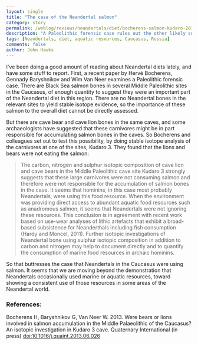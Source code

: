 ```yaml
---
layout: single 
title: "The case of the Neandertal salmon" 
category: story
permalink: /weblog/reviews/neandertals/diet/bocherens-salmon-kudaro-2014.html
description: "A Paleolithic forensic case rules out the other likely suspects for fish-eating at Kudaro 3."
tags: [Neandertals, diet, aquatic resources, Caucasus, Russia] 
comments: false 
author: John Hawks 
---
```


I've been doing a good amount of reading about Neandertal diets lately, and have some stuff to report. First, a recent paper by Hervé Bocherens, Gennady Baryshnikov and Wim Van Neer examines a Paleolithic forensic case. There are Black Sea salmon bones in several Middle Paleolithic sites in the Caucasus, of enough quantity to suggest they were an important part of the Neandertal diet in this region. There are no Neandertal bones in the relevant sites to yield stable isotope evidence, so the importance of these salmon to the overall diet cannot be directly assessed. 

But there are cave bear and cave lion bones in the same caves, and some archaeologists have suggested that these carnivores might be in part responsible for accumulating salmon bones in the caves. So Bocherens and colleagues set out to test this possibility, by doing stable isotope analysis of the carnivores at one of the sites, Kudaro 3. They found that the lions and bears were not eating the salmon: 

<blockquote>The carbon, nitrogen and sulphur isotopic composition of cave lion and cave bears in the Middle Paleolithic cave site Kudaro 3 strongly suggests that these large carnivores were not consuming salmon and therefore were not responsible for the accumulation of salmon bones in the cave. It seems that hominins, in this case most probably Neandertals, were using this food resource. When the environment was providing direct access to abundant aquatic food resources such as anadromous salmon, it seems that Neandertals were not ignoring these resources. This conclusion is in agreement with recent work based on use-wear analyses of lithic artefacts that exhibit a broad-based subsistence for Neanderthals including fish consumption (Hardy and Moncel, 2011). Further isotopic investigations of Neandertal bone using sulphur isotopic composition in addition to carbon and nitrogen may help to document directly and to quantify the consumption of marine food resources in archaic hominins.</blockquote>

So that buttresses the case that Neandertals in the Caucasus were using salmon. It seems that we are moving beyond the demonstration that Neandertals occasionally used marine or aquatic resources, toward showing a consistent use of those resources in some areas of the Neandertal world. 


### References:

<p class="cite">Bocherens H, Baryshnikov G, Van Neer W. 2013. Were bears or lions involved in salmon accumulation in the Middle Palaeolithic of the Caucasus? An isotopic investigation in Kudaro 3 cave. Quaternary International (in press) <a href="http://dx.doi.org/10.1016/j.quaint.2013.06.026">doi:10.1016/j.quaint.2013.06.026</a></p>
